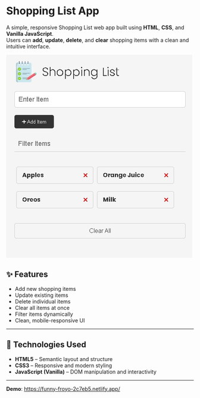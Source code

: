 # Shopping List App

A simple, responsive Shopping List web app built using **HTML**, **CSS**, and **Vanilla JavaScript**.  
Users can **add**, **update**, **delete**, and **clear** shopping items with a clean and intuitive interface.

![Shopping List Screenshot](assets/screen.jpg)


## ✨ Features

- Add new shopping items
- Update existing items
- Delete individual items
- Clear all items at once
- Filter items dynamically
- Clean, mobile-responsive UI

---

## 🚀 Technologies Used

- **HTML5** – Semantic layout and structure  
- **CSS3** – Responsive and modern styling  
- **JavaScript (Vanilla)** – DOM manipulation and interactivity

---

**Demo**: https://funny-froyo-2c7eb5.netlify.app/

